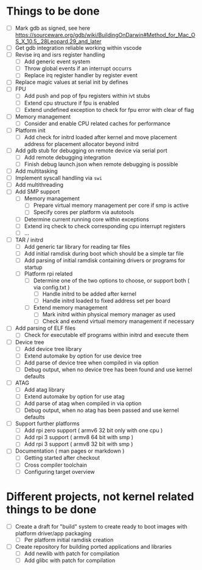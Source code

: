 
# Things to be done

* [ ] Mark gdb as signed, see here https://sourceware.org/gdb/wiki/BuildingOnDarwin#Method_for_Mac_OS_X_10.5_.28Leopard.29_and_later
* [ ] Get gdb integration reliable working within vscode
* [ ] Revise irq and isrs register handling
  * [ ] Add generic event system
  * [ ] Throw global events if an interrupt occurrs
  * [ ] Replace irq register handler by register event
* [ ] Replace magic values at serial init by defines
* [ ] FPU
  * [ ] Add push and pop of fpu registers within ivt stubs
  * [ ] Extend cpu structure if fpu is enabled
  * [ ] Extend undefined exception to check for fpu error with clear of flag
* [ ] Memory management
  * [ ] Consider and enable CPU related caches for performance
* [ ] Platform init
  * [ ] Add check for initrd loaded after kernel and move placement address for placement allocator beyond initrd
* [ ] Add gdb stub for debugging on remote device via serial port
  * [ ] Add remote debugging integration
  * [ ] Finish debug launch.json when remote debugging is possible
* [ ] Add multitasking
* [ ] Implement syscall handling via `swi`
* [ ] Add multithreading
* [ ] Add SMP support
  * [ ] Memory management
    * [ ] Prepare virtual memory management per core if smp is active
    * [ ] Specify cores per platform via autotools
  * [ ] Determine current running core within exceptions
  * [ ] Extend irq check to check corresponding cpu interrupt registers
  * [ ] ...
* [ ] TAR / initrd
  * [ ] Add generic tar library for reading tar files
  * [ ] Add initial ramdisk during boot which should be a simple tar file
  * [ ] Add parsing of initial ramdisk containing drivers or programs for startup
  * [ ] Platform rpi related
    * [ ] Determine one of the two options to choose, or support both ( via config.txt )
      * [ ] Handle initrd to be added after kernel
      * [ ] Handle initrd loaded to fixed address set per board
    * [ ] Extend memory management
      * [ ] Mark initrd within physical memory manager as used
      * [ ] Check and extend virtual memory management if necessary
* [ ] Add parsing of ELF files
  * [ ] Check for executable elf programs within initrd and execute them
* [ ] Device tree
  * [ ] Add device tree library
  * [ ] Extend automake by option for use device tree
  * [ ] Add parse of device tree when compiled in via option
  * [ ] Debug output, when no device tree has been found and use kernel defaults
* [ ] ATAG
  * [ ] Add atag library
  * [ ] Extend automake by option for use atag
  * [ ] Add parse of atag when compiled in via option
  * [ ] Debug output, when no atag has been passed and use kernel defaults
* [ ] Support further platforms
  * [ ] Add rpi zero support ( armv6 32 bit only with one cpu )
  * [ ] Add rpi 3 support ( armv8 64 bit with smp )
  * [ ] Add rpi 3 support ( armv8 32 bit with smp )
* [ ] Documentation ( man pages or markdown )
  * [ ] Getting started after checkout
  * [ ] Cross compiler toolchain
  * [ ] Configuring target overview

# Different projects, not kernel related things to be done

* [ ] Create a draft for "build" system to create ready to boot images with platform driver/app packaging
  * [ ] Per platform initial ramdisk creation
* [ ] Create repository for building ported applications and libraries
  * [ ] Add newlib with patch for compilation
  * [ ] Add glibc with patch for compilation
